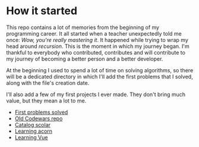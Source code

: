 # How it started

This repo contains a lot of memories from the beginning of my programming career. It all started when a teacher unexpectedly told me once: *Wow, you're really mastering it*. It happened while trying to wrap my head around *recursion*. This is the moment in which my journey began. I'm thankful to everybody who contributed, contributes and will contribute to my journey of becoming a better person and a better developer.

At the beginning I used to spend a lot of time on solving algorithms, so there will be a dedicated directory in which I'll add the first problems that I solved, along with the file's creation date.

I'll also add a few of my first projects I ever made. They don't bring much value, but they mean a lot to me.

* [First problems solved](./first-problems-solved)
* [Old Codewars repo](./old-old-codewars-repo)
* [Catalog scolar](./catalog-scolar)
* [Learning acorn](./learning-acorn)
* [Learning Vue](./learning-vue)